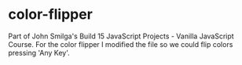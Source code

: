 # color-flipper
Part of John Smilga's Build 15 JavaScript Projects - Vanilla JavaScript Course.
For the color flipper I modified the file so we could flip colors pressing 'Any Key'.
